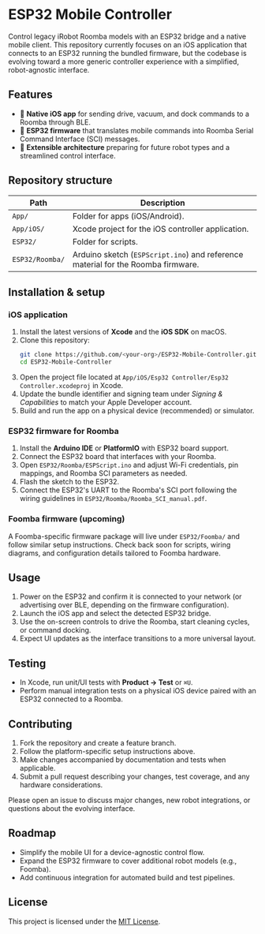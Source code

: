 # ESP32 Mobile Controller

Control legacy iRobot Roomba models with an ESP32 bridge and a native mobile
client. This repository currently focuses on an iOS application that connects
to an ESP32 running the bundled firmware, but the codebase is evolving toward a
more generic controller experience with a simplified, robot-agnostic
interface.

## Features

- 📱 **Native iOS app** for sending drive, vacuum, and dock commands to a
  Roomba through BLE.
- 🤖 **ESP32 firmware** that translates mobile commands into Roomba Serial
  Command Interface (SCI) messages.
- 🧰 **Extensible architecture** preparing for future robot types and a
  streamlined control interface.

## Repository structure

| Path | Description |
| --- | --- |
| `App/` | Folder for apps (iOS/Android). |
| `App/iOS/` | Xcode project for the iOS controller application. |
| `ESP32/` | Folder for scripts. |
| `ESP32/Roomba/` | Arduino sketch (`ESPScript.ino`) and reference material for the Roomba firmware. |

## Installation & setup

### iOS application

1. Install the latest versions of **Xcode** and the **iOS SDK** on macOS.
2. Clone this repository:
   ```bash
   git clone https://github.com/<your-org>/ESP32-Mobile-Controller.git
   cd ESP32-Mobile-Controller
   ```
3. Open the project file located at `App/iOS/Esp32 Controller/Esp32 Controller.xcodeproj` in
   Xcode.
4. Update the bundle identifier and signing team under *Signing & Capabilities*
   to match your Apple Developer account.
5. Build and run the app on a physical device (recommended) or simulator.

### ESP32 firmware for Roomba

1. Install the **Arduino IDE** or **PlatformIO** with ESP32 board support.
2. Connect the ESP32 board that interfaces with your Roomba.
3. Open `ESP32/Roomba/ESPScript.ino` and adjust Wi-Fi credentials, pin
   mappings, and Roomba SCI parameters as needed.
4. Flash the sketch to the ESP32.
5. Connect the ESP32's UART to the Roomba's SCI port following the wiring
   guidelines in `ESP32/Roomba/Roomba_SCI_manual.pdf`.

### Foomba firmware (upcoming)

A Foomba-specific firmware package will live under `ESP32/Foomba/` and follow
similar setup instructions. Check back soon for scripts, wiring diagrams, and
configuration details tailored to Foomba hardware.

## Usage

1. Power on the ESP32 and confirm it is connected to your network (or
   advertising over BLE, depending on the firmware configuration).
2. Launch the iOS app and select the detected ESP32 bridge.
3. Use the on-screen controls to drive the Roomba, start cleaning cycles, or
   command docking.
4. Expect UI updates as the interface transitions to a more universal layout.

## Testing

- In Xcode, run unit/UI tests with **Product → Test** or `⌘U`.
- Perform manual integration tests on a physical iOS device paired with an
  ESP32 connected to a Roomba.

## Contributing

1. Fork the repository and create a feature branch.
2. Follow the platform-specific setup instructions above.
3. Make changes accompanied by documentation and tests when applicable.
4. Submit a pull request describing your changes, test coverage, and any
   hardware considerations.

Please open an issue to discuss major changes, new robot integrations, or
questions about the evolving interface.

## Roadmap

- Simplify the mobile UI for a device-agnostic control flow.
- Expand the ESP32 firmware to cover additional robot models (e.g., Foomba).
- Add continuous integration for automated build and test pipelines.

## License

This project is licensed under the [MIT License](LICENSE).
